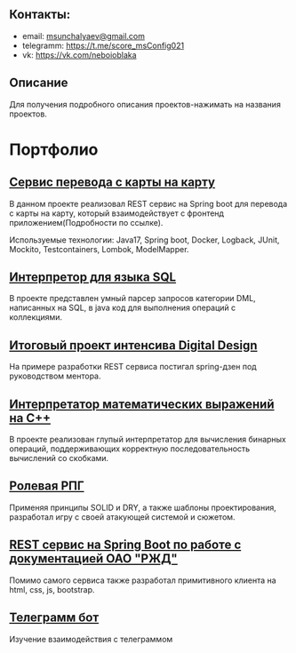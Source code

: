 ## Контакты: 
- email: msunchalyaev@gmail.com
- telegramm: https://t.me/score_msConfig021
- vk: https://vk.com/neboioblaka

## Описание
  Для получения подробного описания проектов-нажимать на названия проектов.

# Портфолио

## [Сервис перевода с карты на карту](https://github.com/MunSunch/Card2Card)
  В данном проекте реализовал REST сервис на Spring boot для перевода с карты на карту, который взаимодействует 
  с фронтенд приложением(Подробности по ссылке). 

Используемые технологии: Java17, Spring boot, Docker, Logback, JUnit, Mockito, Testcontainers, Lombok, ModelMapper.

## [Интерпретор для языка SQL](https://github.com/MunSunch/MySQL_language)
  В проекте представлен умный парсер запросов категории DML, написанных на SQL, в java код для выполнения операций с коллекциями.

## [Итоговый проект интенсива Digital Design](https://github.com/MunSunch/DigDes)
  На примере разработки REST сервиса постигал spring-дзен под руководством ментора.

## [Интерпретатор математических выражений на C++](https://github.com/MunSunch/Sorting-station-algorithmPublic)
  В проекте реализован глупый интерпретатор для вычисления бинарных операций, поддерживающих корректную последовательность вычислений со скобками.

## [Ролевая РПГ](https://github.com/MunSunch/GameForHeadsAndHands)
  Применяя принципы SOLID и DRY, а также шаблоны проектирования, разработал игру с своей атакующей системой и сюжетом.
  
## [REST сервис на Spring Boot по работе с документацией ОАО "РЖД"](https://github.com/MunSunch/NotificationService)
  Помимо самого сервиса также разработал примитивного клиента на html, css, js, bootstrap.

## [Телеграмм бот](https://github.com/MunSunch/TelegramHelloBot)
  Изучение взаимодействия с телеграммом
